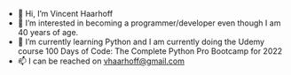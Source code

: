 - 👋 Hi, I’m Vincent Haarhoff
- 👀 I’m interested in becoming a programmer/developer even though I am 40 years of age.
- 🌱 I’m currently learning Python and I am currently doing the Udemy course 100 Days of Code: The Complete Python Pro Bootcamp for 2022
- 📫 I can be reached on vhaarhoff@gmail.com

<!---
Vhaarhoff/Vhaarhoff is a ✨ special ✨ repository because its `README.md` (this file) appears on your GitHub profile.
You can click the Preview link to take a look at your changes.
--->
